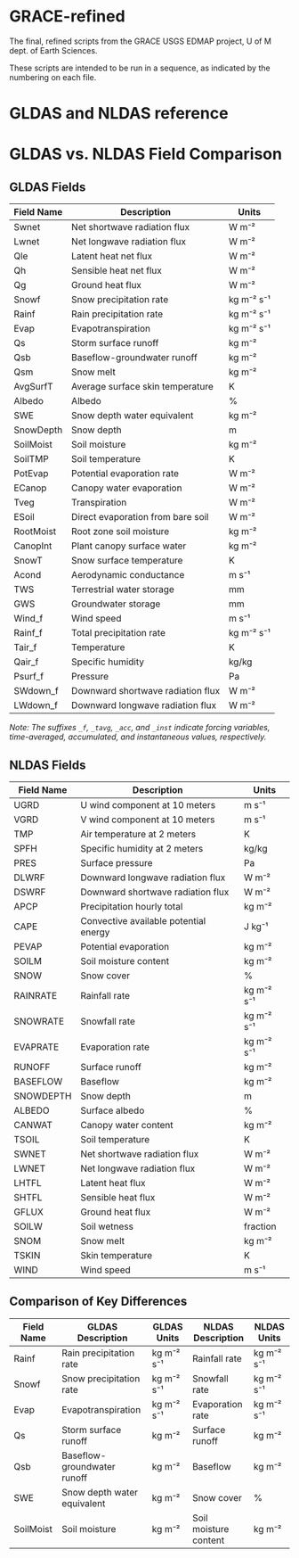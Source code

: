 # GRACE-refined
The final, refined scripts from the GRACE USGS EDMAP project, U of M dept. of Earth Sciences.

These scripts are intended to be run in a sequence, as indicated by the numbering on each file.  


# GLDAS and NLDAS reference

# GLDAS vs. NLDAS Field Comparison

## GLDAS Fields

| Field Name       | Description                            | Units          |
|------------------|----------------------------------------|----------------|
| Swnet            | Net shortwave radiation flux           | W m⁻²          |
| Lwnet            | Net longwave radiation flux            | W m⁻²          |
| Qle              | Latent heat net flux                   | W m⁻²          |
| Qh               | Sensible heat net flux                 | W m⁻²          |
| Qg               | Ground heat flux                       | W m⁻²          |
| Snowf            | Snow precipitation rate                | kg m⁻² s⁻¹     |
| Rainf            | Rain precipitation rate                | kg m⁻² s⁻¹     |
| Evap             | Evapotranspiration                     | kg m⁻² s⁻¹     |
| Qs               | Storm surface runoff                   | kg m⁻²         |
| Qsb              | Baseflow-groundwater runoff            | kg m⁻²         |
| Qsm              | Snow melt                              | kg m⁻²         |
| AvgSurfT         | Average surface skin temperature       | K              |
| Albedo           | Albedo                                 | %              |
| SWE              | Snow depth water equivalent            | kg m⁻²         |
| SnowDepth        | Snow depth                             | m              |
| SoilMoist        | Soil moisture                          | kg m⁻²         |
| SoilTMP          | Soil temperature                       | K              |
| PotEvap          | Potential evaporation rate             | W m⁻²          |
| ECanop           | Canopy water evaporation               | W m⁻²          |
| Tveg             | Transpiration                          | W m⁻²          |
| ESoil            | Direct evaporation from bare soil      | W m⁻²          |
| RootMoist        | Root zone soil moisture                | kg m⁻²         |
| CanopInt         | Plant canopy surface water             | kg m⁻²         |
| SnowT            | Snow surface temperature               | K              |
| Acond            | Aerodynamic conductance                | m s⁻¹          |
| TWS              | Terrestrial water storage              | mm             |
| GWS              | Groundwater storage                    | mm             |
| Wind_f           | Wind speed                             | m s⁻¹          |
| Rainf_f          | Total precipitation rate               | kg m⁻² s⁻¹     |
| Tair_f           | Temperature                            | K              |
| Qair_f           | Specific humidity                      | kg/kg          |
| Psurf_f          | Pressure                               | Pa             |
| SWdown_f         | Downward shortwave radiation flux      | W m⁻²          |
| LWdown_f         | Downward longwave radiation flux       | W m⁻²          |

*Note: The suffixes `_f`, `_tavg`, `_acc`, and `_inst` indicate forcing variables, time-averaged, accumulated, and instantaneous values, respectively.*

## NLDAS Fields

| Field Name       | Description                              | Units          |
|------------------|------------------------------------------|----------------|
| UGRD             | U wind component at 10 meters            | m s⁻¹          |
| VGRD             | V wind component at 10 meters            | m s⁻¹          |
| TMP              | Air temperature at 2 meters              | K              |
| SPFH             | Specific humidity at 2 meters            | kg/kg          |
| PRES             | Surface pressure                         | Pa             |
| DLWRF            | Downward longwave radiation flux         | W m⁻²          |
| DSWRF            | Downward shortwave radiation flux        | W m⁻²          |
| APCP             | Precipitation hourly total               | kg m⁻²         |
| CAPE             | Convective available potential energy    | J kg⁻¹         |
| PEVAP            | Potential evaporation                    | kg m⁻²         |
| SOILM            | Soil moisture content                    | kg m⁻²         |
| SNOW             | Snow cover                               | %              |
| RAINRATE         | Rainfall rate                            | kg m⁻² s⁻¹     |
| SNOWRATE         | Snowfall rate                            | kg m⁻² s⁻¹     |
| EVAPRATE         | Evaporation rate                         | kg m⁻² s⁻¹     |
| RUNOFF           | Surface runoff                           | kg m⁻²         |
| BASEFLOW         | Baseflow                                 | kg m⁻²         |
| SNOWDEPTH        | Snow depth                               | m              |
| ALBEDO           | Surface albedo                           | %              |
| CANWAT           | Canopy water content                     | kg m⁻²         |
| TSOIL            | Soil temperature                         | K              |
| SWNET            | Net shortwave radiation flux             | W m⁻²          |
| LWNET            | Net longwave radiation flux              | W m⁻²          |
| LHTFL            | Latent heat flux                         | W m⁻²          |
| SHTFL            | Sensible heat flux                       | W m⁻²          |
| GFLUX            | Ground heat flux                         | W m⁻²          |
| SOILW            | Soil wetness                             | fraction       |
| SNOM             | Snow melt                                | kg m⁻²         |
| TSKIN            | Skin temperature                         | K              |
| WIND             | Wind speed                               | m s⁻¹          |

## Comparison of Key Differences

| Field Name | GLDAS Description               | GLDAS Units | NLDAS Description                   | NLDAS Units |
|------------|---------------------------------|-------------|-------------------------------------|-------------|
| Rainf      | Rain precipitation rate         | kg m⁻² s⁻¹  | Rainfall rate                       | kg m⁻² s⁻¹  |
| Snowf      | Snow precipitation rate         | kg m⁻² s⁻¹  | Snowfall rate                       | kg m⁻² s⁻¹  |
| Evap       | Evapotranspiration              | kg m⁻² s⁻¹  | Evaporation rate                    | kg m⁻² s⁻¹  |
| Qs         | Storm surface runoff            | kg m⁻²      | Surface runoff                      | kg m⁻²      |
| Qsb        | Baseflow-groundwater runoff     | kg m⁻²      | Baseflow                             | kg m⁻²      |
| SWE        | Snow depth water equivalent     | kg m⁻²      | Snow cover                          | %           |
| SoilMoist  | Soil moisture                   | kg m⁻²      | Soil moisture content               | kg m⁻²      |